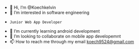 - 👋 Hi, I’m @Koechkelvin
- 👀 I’m interested in software engineering
-     Junior Web App Developer
- 🌱 I’m currently learning android development
- 💞️ I’m looking to collaborate on mobile app developemnt
- 📫 How to reach me through my email koech9524@gmail.com

